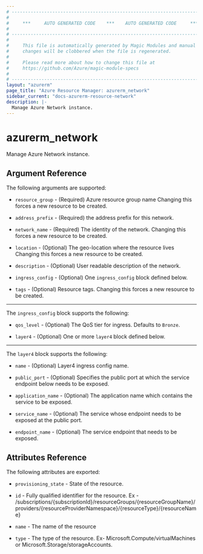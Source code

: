 ```yaml
---
# ----------------------------------------------------------------------------
#
#     ***     AUTO GENERATED CODE    ***    AUTO GENERATED CODE     ***
#
# ----------------------------------------------------------------------------
#
#     This file is automatically generated by Magic Modules and manual
#     changes will be clobbered when the file is regenerated.
#
#     Please read more about how to change this file at
#     https://github.com/Azure/magic-module-specs
#
# ----------------------------------------------------------------------------
layout: "azurerm"
page_title: "Azure Resource Manager: azurerm_network"
sidebar_current: "docs-azurerm-resource-network"
description: |-
  Manage Azure Network instance.
---
```


# azurerm_network

Manage Azure Network instance.


## Argument Reference

The following arguments are supported:

* `resource_group` - (Required) Azure resource group name Changing this forces a new resource to be created.

* `address_prefix` - (Required) the address prefix for this network.

* `network_name` - (Required) The identity of the network. Changing this forces a new resource to be created.

* `location` - (Optional) The geo-location where the resource lives Changing this forces a new resource to be created.

* `description` - (Optional) User readable description of the network.

* `ingress_config` - (Optional) One `ingress_config` block defined below.

* `tags` - (Optional) Resource tags. Changing this forces a new resource to be created.

---

The `ingress_config` block supports the following:

* `qos_level` - (Optional) The QoS tier for ingress. Defaults to `Bronze`.

* `layer4` - (Optional) One or more `layer4` block defined below.


---

The `layer4` block supports the following:

* `name` - (Optional) Layer4 ingress config name.

* `public_port` - (Optional) Specifies the public port at which the service endpoint below needs to be exposed.

* `application_name` - (Optional) The application name which contains the service to be exposed.

* `service_name` - (Optional) The service whose endpoint needs to be exposed at the public port.

* `endpoint_name` - (Optional) The service endpoint that needs to be exposed.

## Attributes Reference

The following attributes are exported:

* `provisioning_state` - State of the resource.

* `id` - Fully qualified identifier for the resource. Ex - /subscriptions/{subscriptionId}/resourceGroups/{resourceGroupName}/providers/{resourceProviderNamespace}/{resourceType}/{resourceName}

* `name` - The name of the resource

* `type` - The type of the resource. Ex- Microsoft.Compute/virtualMachines or Microsoft.Storage/storageAccounts.
